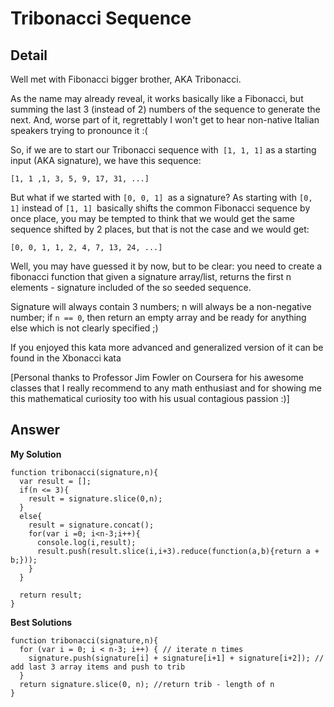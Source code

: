 # Tribonacci Sequence
## Detail
Well met with Fibonacci bigger brother, AKA Tribonacci.

As the name may already reveal, it works basically like a Fibonacci, but summing the last 3 (instead of 2) numbers of the sequence to generate the next. And, worse part of it, regrettably I won't get to hear non-native Italian speakers trying to pronounce it :(

So, if we are to start our Tribonacci sequence with` [1, 1, 1]` as a starting input (AKA signature), we have this sequence:
```
[1, 1 ,1, 3, 5, 9, 17, 31, ...]
```
But what if we started with `[0, 0, 1] `as a signature? As starting with `[0, 1]` instead of `[1, 1] `basically shifts the common Fibonacci sequence by once place, you may be tempted to think that we would get the same sequence shifted by 2 places, but that is not the case and we would get:
```
[0, 0, 1, 1, 2, 4, 7, 13, 24, ...]
```
Well, you may have guessed it by now, but to be clear: you need to create a fibonacci function that given a signature array/list, returns the first n elements - signature included of the so seeded sequence.

Signature will always contain 3 numbers; n will always be a non-negative number; if `n == 0`, then return an empty array and be ready for anything else which is not clearly specified ;)

If you enjoyed this kata more advanced and generalized version of it can be found in the Xbonacci kata

[Personal thanks to Professor Jim Fowler on Coursera for his awesome classes that I really recommend to any math enthusiast and for showing me this mathematical curiosity too with his usual contagious passion :)]

## Answer
**My Solution**
```
function tribonacci(signature,n){
  var result = [];
  if(n <= 3){
    result = signature.slice(0,n);
  }
  else{
    result = signature.concat();
    for(var i =0; i<n-3;i++){
      console.log(i,result);
      result.push(result.slice(i,i+3).reduce(function(a,b){return a + b;}));
    }
  }

  return result;
}
```
**Best Solutions**
```
function tribonacci(signature,n){  
  for (var i = 0; i < n-3; i++) { // iterate n times
    signature.push(signature[i] + signature[i+1] + signature[i+2]); // add last 3 array items and push to trib
  }
  return signature.slice(0, n); //return trib - length of n
}
```